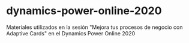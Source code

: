 # dynamics-power-online-2020
Materiales utilizados en la sesión "Mejora tus procesos de negocio con Adaptive Cards" en el Dynamics Power Online 2020
